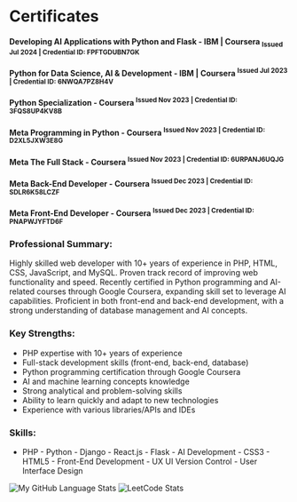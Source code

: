 # Certificates

#### Developing AI Applications with Python and Flask - IBM | Coursera <sub>Issued Jul 2024 | Credential ID: FPFTGDUBN7GK</sub>
  
#### Python for Data Science, AI & Development - IBM | Coursera <sup>Issued Jul 2023 | Credential ID: 6NWQA7PZ8H4V</sup>

#### Python Specialization - Coursera <sup>Issued Nov 2023 | Credential ID: 3FQS8UP4KV8B</sup>

#### Meta Programming in Python - Coursera <sup>Issued Nov 2023 | Credential ID: D2XL5JXW3E8G</sup>

#### Meta The Full Stack - Coursera <sup>Issued Nov 2023 | Credential ID: 6URPANJ6UQJG</sup>

#### Meta Back-End Developer - Coursera <sup>Issued Dec 2023 | Credential ID: SDLR6K58LCZF</sup>

#### Meta Front-End Developer - Coursera <sup>Issued Dec 2023 | Credential ID: PNAPWJYFTD6F</sup>
  
### Professional Summary:

Highly skilled web developer with 10+ years of experience in PHP, HTML, CSS, JavaScript, and MySQL. Proven track record of improving web functionality and speed. Recently certified in Python programming and AI-related courses through Google Coursera, expanding skill set to leverage AI capabilities. Proficient in both front-end and back-end development, with a strong understanding of database management and AI concepts.

### Key Strengths:

- PHP expertise with 10+ years of experience
- Full-stack development skills (front-end, back-end, database)
- Python programming certification through Google Coursera
- AI and machine learning concepts knowledge
- Strong analytical and problem-solving skills
- Ability to learn quickly and adapt to new technologies
- Experience with various libraries/APIs and IDEs

### Skills:
- PHP - Python - Django - React.js - Flask - AI Development - CSS3 - HTML5 - Front-End Development - UX UI  Version Control - User Interface Design

![My GitHub Language Stats](https://github-readme-stats.vercel.app/api/top-langs/?username=anuraghazra&layout=compact)
![LeetCode Stats](https://leetcard.jacoblin.cool/lina_jamadar23?theme=wtf&font=Krub)

